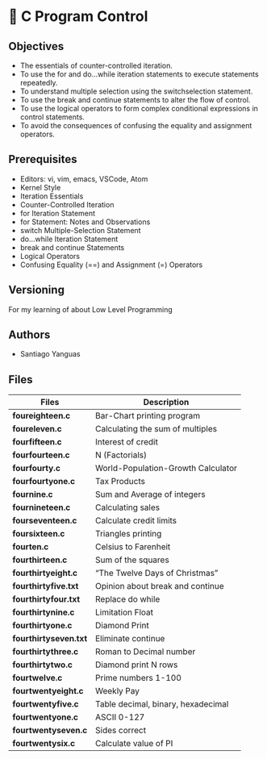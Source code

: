 # :book: C Program Control
## Objectives
- The essentials of counter-controlled iteration.
- To use the for and do...while iteration statements to execute statements repeatedly.
- To understand multiple selection using the switchselection statement.
- To use the break and continue statements to alter the flow of control.
- To use the logical operators to form complex conditional expressions in control statements.
- To avoid the consequences of confusing the equality and assignment operators.

## Prerequisites
- Editors: vi, vim, emacs, VSCode, Atom
- Kernel Style
- Iteration Essentials
- Counter-Controlled Iteration
- for Iteration Statement
- for Statement: Notes and Observations
- switch Multiple-Selection Statement
- do...while Iteration Statement
- break and continue Statements
- Logical Operators
- Confusing Equality (==) and Assignment (=) Operators
## Versioning
For my learning of about Low Level Programming
## Authors
- Santiago Yanguas
## Files

|             Files               |             Description                  |
|--------------------------------| ---------------------------------------- |
|**foureighteen.c**| Bar-Chart printing program |
|**foureleven.c**| Calculating the sum of multiples |
|**fourfifteen.c**| Interest of credit |
|**fourfourteen.c**| N (Factorials) |
|**fourfourty.c**| World-Population-Growth Calculator |
|**fourfourtyone.c**| Tax Products |
|**fournine.c**| Sum and Average of integers |
|**fournineteen.c**| Calculating sales |
|**fourseventeen.c**| Calculate credit limits |
|**foursixteen.c**| Triangles printing |
|**fourten.c**| Celsius to Farenheit |
|**fourthirteen.c**| Sum of the squares |
|**fourthirtyeight.c**| “The Twelve Days of Christmas” |
|**fourthirtyfive.txt**| Opinion about break and continue |
|**fourthirtyfour.txt**| Replace do while |
|**fourthirtynine.c**| Limitation Float |
|**fourthirtyone.c**| Diamond Print |
|**fourthirtyseven.txt**| Eliminate continue |
|**fourthirtythree.c**| Roman to Decimal number |
|**fourthirtytwo.c**| Diamond print N rows |
|**fourtwelve.c**| Prime numbers 1-100 |
|**fourtwentyeight.c**| Weekly Pay |
|**fourtwentyfive.c**| Table decimal, binary, hexadecimal |
|**fourtwentyone.c**| ASCII 0-127 |
|**fourtwentyseven.c**| Sides correct |
|**fourtwentysix.c**| Calculate value of PI |
